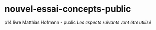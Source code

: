 # nouvel-essai-concepts-public
p14 livre Matthias Hofmann - public
 *Les aspects suivants vont être utilisé*
